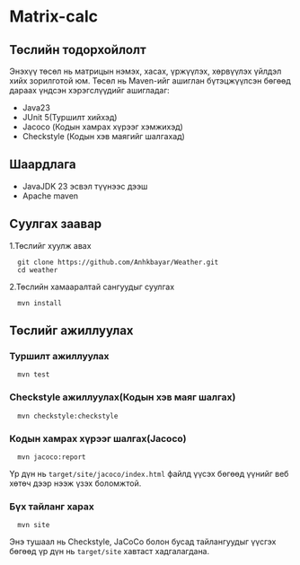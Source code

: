 # Matrix-calc

## Төслийн тодорхойлолт
Энэхүү төсөл нь матрицын нэмэх, хасах, үржүүлэх, хөрвүүлэх үйлдэл хийх зорилготой юм. Төсөл нь Maven-ийг ашиглан бүтэцжүүлсэн бөгөөд дараах үндсэн хэрэгслүүдийг ашигладаг: 

* Java23
* JUnit 5(Туршилт хийхэд)
* Jacoco (Кодын хамрах хүрээг хэмжихэд)
* Checkstyle (Кодын хэв маягийг шалгахад)

## Шаардлага

* JavaJDK 23 эсвэл түүнээс дээш
* Apache maven

## Суулгах заавар

1.Төслийг хуулж авах
```
  git clone https://github.com/Anhkbayar/Weather.git
  cd weather
```
2.Төслийн хамааралтай сангуудыг суулгах
```
  mvn install
```
## Төслийг ажиллуулах
### Туршилт ажиллуулах
```
  mvn test
```
### Checkstyle ажиллуулах(Кодын хэв маяг шалгах)
```
  mvn checkstyle:checkstyle
```
### Кодын хамрах хүрээг шалгах(Jacoco)
```
  mvn jacoco:report
```
Үр дүн нь `target/site/jacoco/index.html` файлд үүсэх бөгөөд үүнийг веб хөтөч дээр нээж үзэх боломжтой.

### Бүх тайланг харах
```
  mvn site
```
Энэ тушаал нь Checkstyle, JaCoCo болон бусад тайлангуудыг үүсгэх бөгөөд үр дүн нь `target/site` хавтаст хадгалагдана.
